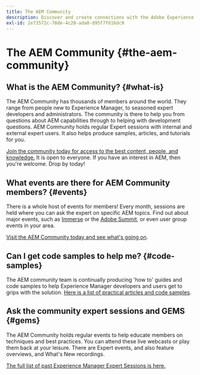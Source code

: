```yaml
---
title: The AEM Community
description: Discover and create connections with the Adobe Experience Manager Community.
exl-id: 2e73572c-78de-4c20-ada8-d95f7fd16dc9
---
```

# The AEM Community {#the-aem-community}

## What is the AEM Community? {#what-is}

The AEM Community has thousands of members around the world. They range from people new to Experience Manager, to seasoned expert developers and administrators. The community is there to help you from questions about AEM capabilities through to helping with development questions. AEM Community holds regular Expert sessions with internal and external expert users. It also helps produce samples, articles, and tutorials for you.

[Join the community today for access to the best content, people, and knowledge.](https://experienceleaguecommunities.adobe.com/t5/adobe-experience-manager/ct-p/adobe-experience-manager-community) It is open to everyone. If you have an interest in AEM, then you're welcome. Drop by today!

## What events are there for AEM Community members? {#events}

There is a whole host of events for members! Every month, sessions are held where you can ask the expert on specific AEM topics. Find out about major events, such as [Immerse](https://help-forums.adobe.com/content/adobeforums/en/experience-manager-forum/adobe-experience-manager.topic.html/forum__fb7p-the_immerseagendai.html) or the [Adobe Summit](https://business.adobe.com/summit/adobe-summit.html), or even user group events in your area.

[Visit the AEM Community today and see what's going on](https://help-forums.adobe.com/content/adobeforums/en/experience-manager-forum/adobe-experience-manager.html).

## Can I get code samples to help me? {#code-samples}

The AEM community team is continually producing 'how to' guides and code samples to help Experience Manager developers and users get to grips with the solution. [Here is a list of practical articles and code samples](https://experienceleaguecommunities.adobe.com/t5/adobe-experience-manager/ct-p/adobe-experience-manager-community).

## Ask the community expert sessions and GEMS {#gems}

The AEM Community holds regular events to help educate members on techniques and best practices. You can attend these live webcasts or play them back at your leisure. There are Expert events, and also feature overviews, and What's New recordings.

[The full list of past Experience Manager Expert Sessions is here.](https://experienceleague.adobe.com/docs/experience-manager-guides-learn/tutorials/knowledge-base/expert-session/expert-session.html?lang=en)
